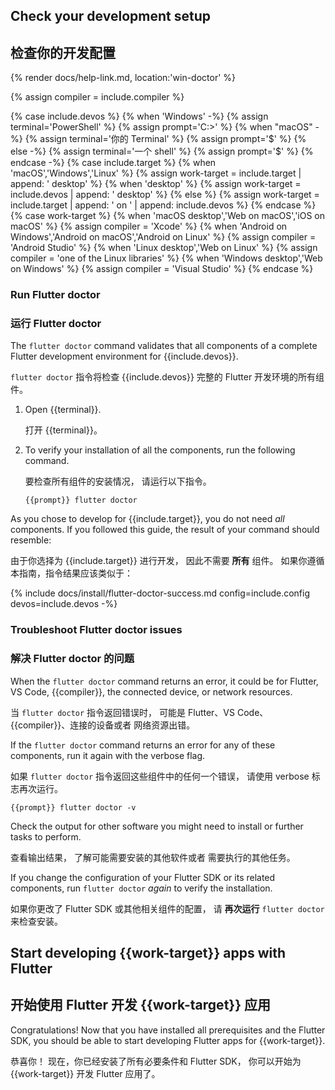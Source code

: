 
## Check your development setup

## 检查你的开发配置

{% render docs/help-link.md, location:'win-doctor' %}

{% assign compiler = include.compiler %}

{% case include.devos %}
{% when 'Windows' -%}
   {% assign terminal='PowerShell' %}
   {% assign prompt='C:\>' %}
{% when "macOS" -%}
   {% assign terminal='你的 Terminal' %}
   {% assign prompt='$' %}
{% else -%}
   {% assign terminal='一个 shell' %}
   {% assign prompt='$' %}
{% endcase -%}
{% case include.target %}
{% when 'macOS','Windows','Linux' %}
{% assign work-target = include.target | append: ' desktop' %}
{% when 'desktop' %}
{% assign work-target = include.devos | append: ' desktop' %}
{% else %}
{% assign work-target = include.target | append: ' on ' | append: include.devos %}
{% endcase %}
{% case work-target %}
{% when 'macOS desktop','Web on macOS','iOS on macOS' %}
{% assign compiler = 'Xcode' %}
{% when 'Android on Windows','Android on macOS','Android on Linux' %}
{% assign compiler = 'Android Studio' %}
{% when 'Linux desktop','Web on Linux' %}
{% assign compiler = 'one of the Linux libraries' %}
{% when 'Windows desktop','Web on Windows' %}
{% assign compiler = 'Visual Studio' %}
{% endcase %}

### Run Flutter doctor

### 运行 Flutter doctor

The `flutter doctor` command validates that all components of a
complete Flutter development environment for {{include.devos}}.

`flutter doctor` 指令将检查 {{include.devos}} 完整的 
Flutter 开发环境的所有组件。

1. Open {{terminal}}.

   打开 {{terminal}}。

1. To verify your installation of all the components,
   run the following command.

   要检查所有组件的安装情况，
   请运行以下指令。

   ```console
   {{prompt}} flutter doctor
   ```

As you chose to develop for {{include.target}},
you do not need _all_ components.
If you followed this guide, the result of your command should resemble:

由于你选择为 {{include.target}} 进行开发，
因此不需要 **所有** 组件。
如果你遵循本指南，指令结果应该类似于：

{% include docs/install/flutter-doctor-success.md config=include.config devos=include.devos -%}

### Troubleshoot Flutter doctor issues

### 解决 Flutter doctor 的问题 

When the `flutter doctor` command returns an error, it could be for Flutter,
VS Code, {{compiler}}, the connected device, or network resources.

当 `flutter doctor` 指令返回错误时，
可能是 Flutter、VS Code、{{compiler}}、连接的设备或者
网络资源出错。

If the `flutter doctor` command returns an error for any of these components,
run it again with the verbose flag.

如果 `flutter doctor` 指令返回这些组件中的任何一个错误，
请使用 verbose 标志再次运行。

```console
{{prompt}} flutter doctor -v
```

Check the output for other software you might need to install
or further tasks to perform.

查看输出结果，
了解可能需要安装的其他软件或者
需要执行的其他任务。

If you change the configuration of your Flutter SDK or its related components,
run `flutter doctor` _again_ to verify the installation.

如果你更改了 Flutter SDK 或其他相关组件的配置，
请 **再次运行** `flutter doctor` 来检查安装。

## Start developing {{work-target}} apps with Flutter

## 开始使用 Flutter 开发 {{work-target}} 应用

Congratulations!
Now that you have installed all prerequisites and the Flutter SDK,
you should be able to start developing Flutter apps for
{{work-target}}.

恭喜你！
现在，你已经安装了所有必要条件和 Flutter SDK，
你可以开始为 {{work-target}} 开发 Flutter 应用了。

